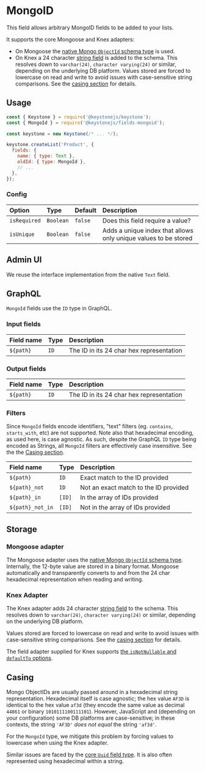 <!--[meta]
section: api
subSection: field-types
title: MongoID
[meta]-->

# MongoID

This field allows arbitrary MongoID fields to be added to your lists.

It supports the core Mongoose and Knex adapters:

- On Mongoose the [native Mongo `ObjectId` schema type](https://mongoosejs.com/docs/schematypes.html#objectids) is used.
- On Knex a 24 character [string field](https://knexjs.org/#Schema-string) is added to the schema.
  This resolves down to `varchar(24)`, `character varying(24)` or similar, depending on the underlying DB platform.
  Values stored are forced to lowercase on read and write to avoid issues with case-sensitive string comparisons.
  See the [casing section](#casing) for details.

## Usage

```js
const { Keystone } = require('@keystonejs/keystone');
const { MongoId } = require('@keystonejs/fields-mongoid');

const keystone = new Keystone(/* ... */);

keystone.createList('Product', {
  fields: {
    name: { type: Text },
    oldId: { type: MongoId },
    // ...
  },
});
```

### Config

| Option       | Type      | Default | Description                                                     |
| :----------- | :-------- | :------ | :-------------------------------------------------------------- |
| `isRequired` | `Boolean` | `false` | Does this field require a value?                                |
| `isUnique`   | `Boolean` | `false` | Adds a unique index that allows only unique values to be stored |

## Admin UI

We reuse the interface implementation from the native `Text` field.

## GraphQL

`MongoId` fields use the `ID` type in GraphQL.

### Input fields

| Field name | Type | Description                              |
| :--------- | :--- | :--------------------------------------- |
| `${path}`  | `ID` | The ID in its 24 char hex representation |

### Output fields

| Field name | Type | Description                              |
| :--------- | :--- | :--------------------------------------- |
| `${path}`  | `ID` | The ID in its 24 char hex representation |

### Filters

Since `MongoId` fields encode identifiers, "text" filters (eg. `contains`, `starts_with`, etc) are not supported.
Note also that hexadecimal encoding, as used here, is case agnostic.
As such, despite the GraphQL `ID` type being encoded as Strings, all `MongoId` filters are effectively case insensitive.
See the the [Casing section](#casing).

| Field name       | Type   | Description                           |
| :--------------- | :----- | :------------------------------------ |
| `${path}`        | `ID`   | Exact match to the ID provided        |
| `${path}_not`    | `ID`   | Not an exact match to the ID provided |
| `${path}_in`     | `[ID]` | In the array of IDs provided          |
| `${path}_not_in` | `[ID]` | Not in the array of IDs provided      |

## Storage

### Mongoose adapter

The Mongoose adapter uses the [native Mongo `ObjectId` schema type](https://mongoosejs.com/docs/schematypes.html#objectids).
Internally, the 12-byte value are stored in a binary format.
Mongoose automatically and transparently converts to and from the 24 char hexadecimal representation when reading and writing.

### Knex Adapter

The Knex adapter adds 24 character [string field](https://knexjs.org/#Schema-string) to the schema.
This resolves down to `varchar(24)`, `character varying(24)` or similar, depending on the underlying DB platform.

Values stored are forced to lowercase on read and write to avoid issues with case-sensitive string comparisons.
See the [casing section](#casing) for details.

The field adapter supplied for Knex supports
[the `isNotNullable` and `defaultTo` options](https://github.com/keystonejs/keystone-5/pull/1383#issuecomment-509889242).

## Casing

Mongo ObjectIDs are usually passed around in a hexadecimal string representation.
Hexadecimal itself is case agnostic; the hex value `AF3D` is identical to the hex value `af3d`
(they encode the same value as decimal `44861` or binary `1010111100111101`).
However, JavaScript and (depending on your configuration) some DB platforms are case-sensitive;
in these contexts, the string `'AF3D'` _does not equal_ the string `'af3d'`.

For the `MongoId` type, we mitigate this problem by forcing values to lowercase when using the Knex adapter.

Similar issues are faced by the
[core `Uuid` field type](https://github.com/keystonejs/keystone-5/tree/master/packages/fields/src/types/Uuid#casing).
It is also often represented using hexadecimal within a string.
